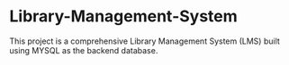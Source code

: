 # Library-Management-System
This project is a comprehensive Library Management System (LMS) built using MYSQL as the backend database.
